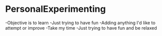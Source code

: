 # PersonalExperimenting
 -Objective is to learn -Just trying to have fun -Adding anything I'd like to attempt or improve -Take my time -Just trying to have fun and be relaxed
